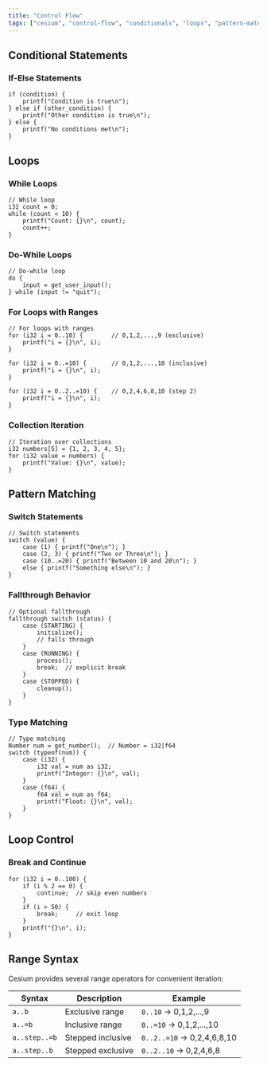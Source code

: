```yaml
---
title: "Control Flow"
tags: ["cesium", "control-flow", "conditionals", "loops", "pattern-matching"]
---
```


## Conditional Statements

### If-Else Statements

```cesium
if (condition) {
    printf("Condition is true\n");
} else if (other_condition) {
    printf("Other condition is true\n");
} else {
    printf("No conditions met\n");
}
```

## Loops

### While Loops

```cesium
// While loop
i32 count = 0;
while (count < 10) {
    printf("Count: {}\n", count);
    count++;
}
```

### Do-While Loops

```cesium
// Do-while loop
do {
    input = get_user_input();
} while (input != "quit");
```

### For Loops with Ranges

```cesium
// For loops with ranges
for (i32 i = 0..10) {        // 0,1,2,...,9 (exclusive)
    printf("i = {}\n", i);
}

for (i32 i = 0..=10) {       // 0,1,2,...,10 (inclusive)
    printf("i = {}\n", i);
}

for (i32 i = 0..2..=10) {    // 0,2,4,6,8,10 (step 2)
    printf("i = {}\n", i);
}
```

### Collection Iteration

```cesium
// Iteration over collections
i32 numbers[5] = {1, 2, 3, 4, 5};
for (i32 value = numbers) {
    printf("Value: {}\n", value);
}
```

## Pattern Matching

### Switch Statements

```cesium
// Switch statements
switch (value) {
    case (1) { printf("One\n"); }
    case (2, 3) { printf("Two or Three\n"); }
    case (10..=20) { printf("Between 10 and 20\n"); }
    else { printf("Something else\n"); }
}
```

### Fallthrough Behavior

```cesium
// Optional fallthrough
fallthrough switch (status) {
    case (STARTING) {
        initialize();
        // falls through
    }
    case (RUNNING) {
        process();
        break;  // explicit break
    }
    case (STOPPED) {
        cleanup();
    }
}
```

### Type Matching

```cesium
// Type matching
Number num = get_number();  // Number = i32|f64
switch (typeof(num)) {
    case (i32) {
        i32 val = num as i32;
        printf("Integer: {}\n", val);
    }
    case (f64) {
        f64 val = num as f64;
        printf("Float: {}\n", val);
    }
}
```

## Loop Control

### Break and Continue

```cesium
for (i32 i = 0..100) {
    if (i % 2 == 0) {
        continue;  // skip even numbers
    }
    if (i > 50) {
        break;     // exit loop
    }
    printf("{}\n", i);
}
```

## Range Syntax

Cesium provides several range operators for convenient iteration:

| Syntax | Description | Example |
|--------|-------------|---------|
| `a..b` | Exclusive range | `0..10` → 0,1,2,...,9 |
| `a..=b` | Inclusive range | `0..=10` → 0,1,2,...,10 |
| `a..step..=b` | Stepped inclusive | `0..2..=10` → 0,2,4,6,8,10 |
| `a..step..b` | Stepped exclusive | `0..2..10` → 0,2,4,6,8 |
